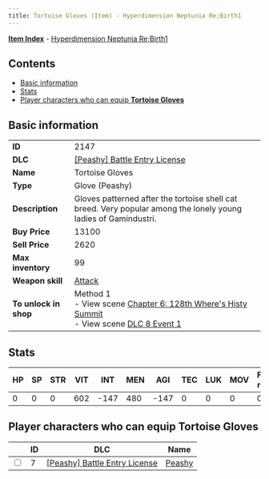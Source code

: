 ```yaml
---
title: Tortoise Gloves (Item) - Hyperdimension Neptunia Re;Birth1
---
```


[**Item Index**](/neptunia/rb1/item/index.html) - [Hyperdimension Neptunia Re;Birth1](/neptunia/rb1)

## Contents

- [Basic information](#basic-information)
- [Stats](#stats)
- [Player characters who can equip **Tortoise Gloves**](#player-characters-who-can-equip-tortoise-gloves)
## Basic information

|   |   |
| -- | -- |
| **ID** | 2147 |
| **DLC** | [[Peashy] Battle Entry License](/neptunia/rb1/dlc/8-peashy.html) |
| **Name** | Tortoise Gloves |
| **Type** | Glove (Peashy) |
| **Description** | Gloves patterned after the tortoise shell cat breed. Very popular among the lonely young ladies of Gamindustri. |
| **Buy Price** | 13100 |
| **Sell Price** | 2620 |
| **Max inventory** | 99 |
| **Weapon skill** | [Attack](/neptunia/rb1/skill/8-1201-attack.html) |
| **To unlock in shop** | Method 1<br />- View scene [Chapter 6: 128th Where's Histy Summit](/neptunia/rb1/scene/1-601-chapter-6-128th-wheres-histy-summit.html)<br />- View scene [DLC 8 Event 1](/neptunia/rb1/scene/8-5020-dlc-8-event-1.html) |


## Stats

| HP | SP | STR | VIT | INT | MEN | AGI | TEC | LUK | MOV | Fire res. | Ice res. | Wind res. | Lightning res. |
| -- | -- | --- | --- | --- | --- | --- | --- | --- | --- | --------- | -------- | --------- | -------------- |
| 0 | 0 | 0 | 602 | -147 | 480 | -147 | 0 | 0 | 0 | 0 | 0 | 0 | 0 |


## Player characters who can equip **Tortoise Gloves**

|    | ID | DLC | Name |
| -- | -- | --- | ---- |
| <input type="checkbox" id="rb1-player-8-7" class="trackbox" /> | 7 | [[Peashy] Battle Entry License](/neptunia/rb1/dlc/8-peashy.html) | [Peashy](/neptunia/rb1/player/8-7-peashy.html) |
